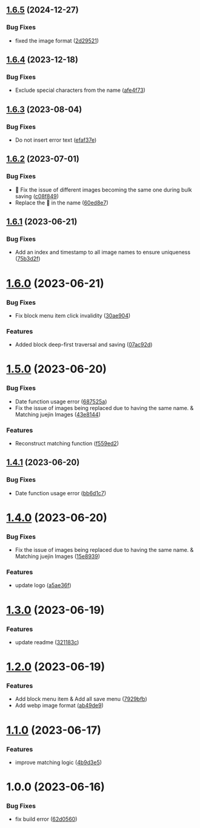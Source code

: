 ## [1.6.5](https://github.com/b-yp/logseq-link-to-local/compare/v1.6.4...v1.6.5) (2024-12-27)


### Bug Fixes

* fixed the image format ([2d29521](https://github.com/b-yp/logseq-link-to-local/commit/2d295211ade49598d67c3a1d6c29d10cd6372d96))

## [1.6.4](https://github.com/b-yp/logseq-link-to-local/compare/v1.6.3...v1.6.4) (2023-12-18)


### Bug Fixes

* Exclude special characters from the name ([afe4f73](https://github.com/b-yp/logseq-link-to-local/commit/afe4f73dab4346e26f71b95193973c4474e04a70))

## [1.6.3](https://github.com/b-yp/logseq-link-to-local/compare/v1.6.2...v1.6.3) (2023-08-04)


### Bug Fixes

* Do not insert error text ([efaf37e](https://github.com/b-yp/logseq-link-to-local/commit/efaf37e0f400221606dd64f9b2e7e3fdf8f8d467))

## [1.6.2](https://github.com/b-yp/logseq-link-to-local/compare/v1.6.1...v1.6.2) (2023-07-01)


### Bug Fixes

* 🐛 Fix the issue of different images becoming the same one during bulk saving ([c08f849](https://github.com/b-yp/logseq-link-to-local/commit/c08f849d0644d6e48c54b41a8563fcfa2199ad1e))
* Replace the 🤡 in the name ([60ed8e7](https://github.com/b-yp/logseq-link-to-local/commit/60ed8e7a375649443b4e84151abc82dc290f87aa))

## [1.6.1](https://github.com/b-yp/logseq-link-to-local/compare/v1.6.0...v1.6.1) (2023-06-21)


### Bug Fixes

* Add an index and timestamp to all image names to ensure uniqueness ([75b3d2f](https://github.com/b-yp/logseq-link-to-local/commit/75b3d2f51d86b680c231313aa6122961042ad792))

# [1.6.0](https://github.com/b-yp/logseq-link-to-local/compare/v1.5.0...v1.6.0) (2023-06-21)


### Bug Fixes

* Fix block menu item click invalidity ([30ae904](https://github.com/b-yp/logseq-link-to-local/commit/30ae904dbf04819126f3fe07a61155953372b573))


### Features

* Added block deep-first traversal and saving ([07ac92d](https://github.com/b-yp/logseq-link-to-local/commit/07ac92d42507aa484dc638ac961a78cee34c3d52))

# [1.5.0](https://github.com/b-yp/logseq-link-to-local/compare/v1.4.1...v1.5.0) (2023-06-20)


### Bug Fixes

* Date function usage error ([687525a](https://github.com/b-yp/logseq-link-to-local/commit/687525ad85cf7178b5b19774fd1fba97e831d10c))
* Fix the issue of images being replaced due to having the same name. & Matching juejin Images ([43e8144](https://github.com/b-yp/logseq-link-to-local/commit/43e8144a146c8ec8b02f5dad4e8c82845665b59e))


### Features

* Reconstruct matching function ([f559ed2](https://github.com/b-yp/logseq-link-to-local/commit/f559ed22eb71bd8c1b0913b8cff34e6198d83490))

## [1.4.1](https://github.com/b-yp/logseq-link-to-local/compare/v1.4.0...v1.4.1) (2023-06-20)


### Bug Fixes

* Date function usage error ([bb6d1c7](https://github.com/b-yp/logseq-link-to-local/commit/bb6d1c779bf735ca092b1855f79fc1f7b762d8fe))

# [1.4.0](https://github.com/b-yp/logseq-link-to-local/compare/v1.3.0...v1.4.0) (2023-06-20)


### Bug Fixes

* Fix the issue of images being replaced due to having the same name. & Matching juejin Images ([15e8939](https://github.com/b-yp/logseq-link-to-local/commit/15e893917ca7c35df635bf7d7e79af5215172df7))


### Features

* update logo ([a5ae36f](https://github.com/b-yp/logseq-link-to-local/commit/a5ae36fe553713bd9fcbcd009192fbb3152f7283))

# [1.3.0](https://github.com/b-yp/logseq-link-to-local/compare/v1.2.0...v1.3.0) (2023-06-19)


### Features

* update readme ([321183c](https://github.com/b-yp/logseq-link-to-local/commit/321183c1acf2d1ed6e8a22d3dd6f4763b0b18670))

# [1.2.0](https://github.com/b-yp/logseq-link-to-local/compare/v1.1.0...v1.2.0) (2023-06-19)


### Features

* Add block menu item & Add all save menu ([7929bfb](https://github.com/b-yp/logseq-link-to-local/commit/7929bfb7fc88563400078c686b07cba00253df18))
* Add webp image format ([ab49de9](https://github.com/b-yp/logseq-link-to-local/commit/ab49de9b5c886451cf70c8c73b3df82e710a74c5))

# [1.1.0](https://github.com/b-yp/logseq-link-to-local/compare/v1.0.0...v1.1.0) (2023-06-17)


### Features

* improve matching logic ([4b9d3e5](https://github.com/b-yp/logseq-link-to-local/commit/4b9d3e566312879a7f37eb2df906334c80b484d5))

# 1.0.0 (2023-06-16)


### Bug Fixes

* fix build error ([62d0560](https://github.com/b-yp/logseq-link-to-local/commit/62d0560f92445d649b8b506e0631c9738167cad6))
